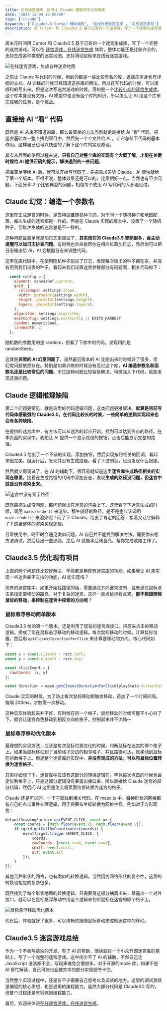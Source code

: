 ```yaml
---
title: 在线迷宫游戏，如何让 Claude 理解并优化现有库
date: '2024-12-09 13:00:00'
tags: ['claude']
keywords: ['Claude3.5 Cursor 辅助编程', '在线免费迷宫生成', '在线迷宫游戏']
description: 用 Cursor 和 Claude3.5 基于已有的一个迷宫库，写了一个完整的迷宫游戏。支持各种迷宫在线生成，并支持用鼠标来在线玩迷宫游戏。
---
```


周末花时间用 Cursor 和 Claude3.5 基于已有的一个迷宫生成库，写了一个完整的迷宫游戏。可以在 [迷宫游戏，在线迷宫生成](https://games.programnotes.cn/zh/games/maze) 体验，整体功能还是比较齐全的，支持生成各种类型的迷宫地图，支持滑动鼠标来在线玩迷宫游戏。

![在线迷宫游戏，生成各种迷宫地图](https://games.programnotes.cn/20241209_ai_gallery_maze_blog.png)

之前让 Claude 写代码的时候，用到的都是一些比较有名的库，这些库本身也有详细的文档。AI 训练的时候已经知道这些库的用法，所以在写代码的时候，可以很顺利的写出来。但是这次写迷宫游戏的时候，用的是一个[比较小众的迷宫生成库](https://github.com/codebox/mazes)，这个库本身没有文档，AI 模型中也没有这个库的知识，所以怎么让 AI 用这个库来完成我的任务，是个挑战。

## 直接给 AI “看” 代码

既然是 AI 从来不知道的库，那么最简单的方法当然就是直接给 AI “看” 代码。把迷宫基础库一整个拷到项目中，然后先一个个文件给 AI ，让它总结下代码的基本作用。这样自己也可以快速的了解下这个库的实现原理。

其实从后面的使用过程来说，**只有自己对整个库的实现有个大概了解，才能在关键时候给 AI 提供正确的提示，解决遇到的一些问题**。

把库简单喂给 AI 后，就可以开始写代码了。先把需求告诉 Claude，AI 很快就给了第一个版本。不得不说，整体效果还是可以的，比预期好一点。当然也有不少问题，下面分享 2 个比较典型的问题，相信每个使用 AI 写代码的人都遇见过。

## Claude 幻觉：编造一个参数名

这里在生成迷宫的时候，是支持设置随机种子的。对于同一个随机种子和地图配置，每次生成的迷宫都是一样的。但是在 Claude 实现的版本中，设置了一个随机种子，但每次生成的迷宫总是不一样的。

这种问题最简单就是加日志来调试了，**其实现在的 Claude3.5 智能很多，会主动提醒可以加日志排查问题**。有时候也会直接帮你在相应位置加日志，然后你可以把日志输出给 AI，AI 会根据日志来调整代码。

这里在库代码中，在使用随机种子前加了日志，发现每次输出的种子都在变，并没有用到我们设置的种子。看起来我们设置迷宫参数部分有问题啊，相关代码如下：

```javascript
  const config = {
    element: canvasRef.current,
    grid: {
      cellShape: settings.shape,
      width: parseInt(settings.width),
      height: parseInt(settings.height),
      layers: parseInt(settings.layers),
    },
    algorithm: settings.algorithm,
    exitConfig: settings.exitConfig || EXITS_HARDEST,
    random: numericSeed,
    lineWidth: 2,
  };
```

随机数的参数用的是 random，但看了下库中的代码，发现用的是 randomSeed。

这就是**典型的 AI 幻觉问题了**，虽然最近版本的 AI 比刚出来的时候好了很多，但幻觉问题依然存在。特别是如果训练的时候没有见过这个库，**AI 编造参数名和函数名还是比较常见的问题**。不过这种问题比较容易解决，稍微深入下代码，就能发现这类问题。

## Claude 逻辑推理缺陷

第二个问题更常见，就是典型的代码逻辑问题，这类问题更难解决。**就算是目前写代码体感最强的 Claude3.5，在代码比较长的时候，一些简单的逻辑实现起来也会有各种缺陷**。

在提供的迷宫库中，有方法可以从迷宫的起点开始，找到可以达到终点的路径。在本页面的实现中，我想让 AI 提供一个显示路径的按钮，点击后能显示完整的路径。

Claude3.5 给出了一个不错的实现，添加按钮，然后实现按钮相关的回调，看起来很完美。但运行后，发现并没有生成路径，看了下控制台，也没发现什么报错。

然后就又得调试了，在 AI 的辅助下，很容易就知道这里**迷宫库生成路径相关的实现在哪里**。接着在生成路径的代码中添加日志，发现**生成的路径没问题，但迷宫中就是没有渲染出来**。

![迷宫中没有显示路径](https://games.programnotes.cn/20241209_ai_gallery_maze_path.png)

既然路径生成没问题，那问题就出在迷宫的渲染上了。这里看了下迷宫生成的时候，调用 `maze.render()` 来渲染。那生成好的路径，是不是也应该调用 `maze.render()` 来渲染呢？问了下 Claude，给出了肯定的回答，接着又让它解释了下这里整体的渲染实现逻辑。

日常使用中，时不时会遇见类似问题，AI 自己并不能找到解决方法。需要你去想方法调试，然后给出一些思路，之后 AI 就能事后诸葛亮，帮你完成收尾工作了。

## Claude3.5 优化现有项目

上面的两个问题还比较好解决，毕竟都是用现有迷宫库的功能。如果我让 AI 来实现一些迷宫库不支持的功能，AI 能实现吗？

现有的迷宫库中，如果开始找路径的话，需要通过方向键来控制，或者通过鼠标点击来指定要移动的路径。对于复杂的迷宫，这样一直点鼠标有点累。**能不能跟随我鼠标的移动，来控制在迷宫中探索的方向呢**？

### 鼠标悬浮移动简单版本

Claude3.5 给的第一个版本，还是利用了现有的迷宫库接口。把原来点击的移动逻辑，换成了现在鼠标悬浮移动的移动逻辑。每次鼠标移动的时候，计算鼠标位置，然后用 `getClosestDirectionForClick` 来计算要移动的方向。核心代码如下：

```javascript
const x = event.clientX - rect.left;
const y = event.clientY - rect.top;

const clickEvent = {
  rawCoords: [x, y]
};

const direction = maze.getClosestDirectionForClick(playState.currentCell, clickEvent);
```

Claude 实现的时候，为了防止每次鼠标移动都触发移动，还加了一个时间间隔。每隔 200ms，才触发一次移动。

这种实现体验起来并不好，有时候在同一个格子，鼠标移动的时候可能不小心抖了下，就会让迷宫角色移动到相反方向的格子，控制起来并不流畅～

### 鼠标悬浮移动优化版本

最理想的实现方法，应该是每次鼠标位置变化的时候，判断鼠标在迷宫的哪个格子上。如果当鼠标移动到了当前格子旁边的相邻格子，并且路径可达，就移动到鼠标在的新格子上。但是整个迷宫库的实现中，**并没有现成的方法，可以将鼠标位置转换为迷宫格子**。

其实仔细想了下，迷宫库中应该有这部分的转换逻辑在，毕竟每次点击的时候也会定位到格子上，只是这部分逻辑没有暴露出接口来。所以直接给 Claude 迷宫的部分代码，然后问 AI 这里是怎么将页面位置转换为迷宫的格子。

Claude 还是可以的，一下子就找到相关代码。在 maze.js 中，每种形状的网格都有自己的点击事件处理逻辑，用于将画布坐标转换为网格坐标。例如对于方形网格：

```javascript
defaultDrawingSurface.on(EVENT_CLICK, event => {
    const coords = [Math.floor(event.x), Math.floor(event.y)];
    if (grid.getCellByCoordinates(coords)) {
        eventTarget.trigger(EVENT_CLICK, {
            coords,
            rawCoords: [event.rawX, event.rawY],
            shift: event.shift,
            alt: event.alt
        });
    }
});
```

其他几种形状的网格，也有类似的转换逻辑。当然因为网络形状的复杂性，这里的转换也相应的复杂很多。

既然找到了每个形状地图的转换逻辑，只需要将这部分抽离出来，暴露出一个对外接口。就可以在鼠标悬浮移动中用这个逻辑来判断鼠标在迷宫的哪个格子上。

![鼠标悬浮移动优化版本](https://games.programnotes.cn/20241209_ai_gallery_maze_mouseover.png)

优化后，体验就好了很多，可以流畅的跟随鼠标移动来控制迷宫中的移动。

## Claude3.5 迷宫游戏总结

作为一个不会写前端的开发，有了 AI 的帮助，很快就在一个小众开源迷宫库的基础上，写了一个完整的迷宫游戏。这中间少不了 AI 的辅助，不然自己连 JavaScript 语法都不会，写起来难免会慢很多。对于开源的maze 库，如果不是 AI 帮忙解读，自己可能也会被其中的部分实现细节卡住。

当然整个实现过程中，还是有不少需要自己思考以及调试的地方。这里的调试思路是编程的核心思想，也是通用的编程能力。虽然大部分代码是 Claude3.5 写的，但整个过程还是有锻炼到编程能力。

最后，欢迎来体验[在线迷宫游戏，在线迷宫生成](https://games.programnotes.cn/zh/games/maze)。